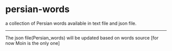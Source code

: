 # persian-words
a collection of Persian words available in text file and json file.

---

The json file(Persian_words) will be updated based on words source [for now Moin is the only one]
